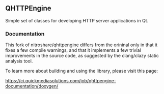 ## QHTTPEngine

Simple set of classes for developing HTTP server applications in Qt.

### Documentation

This fork of nitroshare/qhttpengine differs from the orininal only in that it fixes a few compile warnings, and that it implements a few trivial improvements in the source code, as suggested by the clang/clazy static analysis tool. 

To learn more about building and using the library, please visit this page:

https://ci.quickmediasolutions.com/job/qhttpengine-documentation/doxygen/
